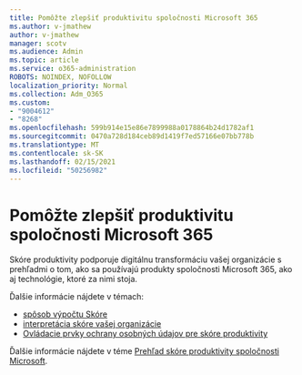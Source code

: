 ```yaml
---
title: Pomôžte zlepšiť produktivitu spoločnosti Microsoft 365
ms.author: v-jmathew
author: v-jmathew
manager: scotv
ms.audience: Admin
ms.topic: article
ms.service: o365-administration
ROBOTS: NOINDEX, NOFOLLOW
localization_priority: Normal
ms.collection: Adm_O365
ms.custom:
- "9004612"
- "8268"
ms.openlocfilehash: 599b914e15e86e7899988a0178864b24d1782af1
ms.sourcegitcommit: 0470a728d184ceb89d1419f7ed57166e07bb778b
ms.translationtype: MT
ms.contentlocale: sk-SK
ms.lasthandoff: 02/15/2021
ms.locfileid: "50256982"
---
```

# <a name="help-improve-microsoft-365-productivity"></a>Pomôžte zlepšiť produktivitu spoločnosti Microsoft 365

Skóre produktivity podporuje digitálnu transformáciu vašej organizácie s prehľadmi o tom, ako sa používajú produkty spoločnosti Microsoft 365, ako aj technológie, ktoré za nimi stoja.

Ďalšie informácie nájdete v témach:

- [spôsob výpočtu Skóre](https://docs.microsoft.com/microsoft-365/admin/productivity/productivity-score)
- [interpretácia skóre vašej organizácie](https://docs.microsoft.com/microsoft-365/admin/productivity/productivity-score)
- [Ovládacie prvky ochrany osobných údajov pre skóre produktivity](https://docs.microsoft.com/microsoft-365/admin/productivity/privacy)

Ďalšie informácie nájdete v téme [Prehľad skóre produktivity spoločnosti Microsoft](https://docs.microsoft.com/microsoft-365/admin/productivity/productivity-score).
